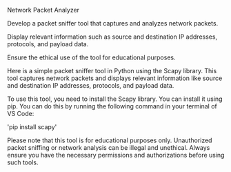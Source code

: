 Network Packet Analyzer


Develop a packet sniffer tool that captures and analyzes network packets.

Display relevant information such as source and destination IP addresses, protocols, and payload data.

Ensure the ethical use of the tool for educational purposes.

Here is a simple packet sniffer tool in Python using the Scapy library.
This tool captures network packets and displays relevant information like source and destination IP addresses, protocols, and payload data.

To use this tool, you need to install the Scapy library. 
You can install it using pip. 
You can do this by running the following command in your terminal of VS Code:

'pip install scapy'

Please note that this tool is for educational purposes only.
Unauthorized packet sniffing or network analysis can be illegal and unethical.
Always ensure you have the necessary permissions and authorizations before using such tools.
